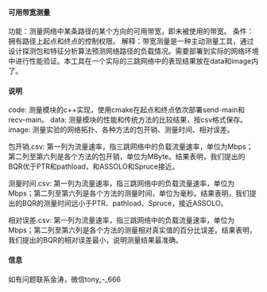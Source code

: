 #### 可用带宽测量
功能：测量网络中某条路径的某个方向的可用带宽，即未被使用的带宽。
条件：拥有路径上起点和终点的控制权限。
解释：带宽测量是一种主动测量工具，通过设计探测包和特征分析算法预测网络路径的负载情况。需要部署到实际的网络环境中进行性能验证。本工具在一个实际的三跳网络中的表现结果放在data和image内了。

#### 说明
code: 测量模块的c++实现，使用cmake在起点和终点依次部署send-main和recv-main。
data: 测量模块的性能和传统方法的比较结果，按csv格式保存。
image: 测量实验的网络拓扑、各种方法的包开销、测量时间、相对误差。

包开销.csv: 第一列为流量速率，指三跳网络中的负载流量速率，单位为Mbps；第二列至第六列是各个方法的包开销，单位为MByte。结果表明，我们提出的BQR优于PTR和pathload，和ASSOLO和Spruce接近。

测量时间.csv: 第一列为流量速率，指三跳网络中的负载流量速率，单位为Mbps；第二列至第六列是各个方法的测量时间，单位为毫秒。结果表明，我们提出的BQR的测量时间远小于PTR、pathload、Spruce，接近ASSOLO。

相对误差.csv: 第一列为流量速率，指三跳网络中的负载流量速率，单位为Mbps；第二列至第六列是各个方法的测量相对真实值的百分比误差。结果表明，我们提出的BQR的相对误差最小，说明测量结果最准确。

#### 信息
如有问题联系金涛，微信tony_-_666